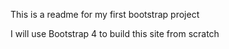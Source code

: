 This is a readme for my first bootstrap project

I will use Bootstrap 4 to build this site from scratch
